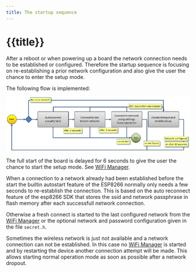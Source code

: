 ```yaml
---
title: The startup sequence
---
```


# {{title}}

After a reboot or when powering up a board the network connection needs to be established or configured. Therefore the startup sequence is focusing on  re-establishing a prior network configuration and also give the user the chance to enter the setup mode.

The following flow is implemented:

![startupnetflow.png](/dev/startupnetflow.png)

The full start of the board is delayed for 6 seconds to give the user the chance to start the setup mode. See [WiFi Manager](/dev/wifimanager.md).

When a connection to a network already had been established before the start the builtin autostart feature of the ESP8266 normally only needs a few seconds to re-establish the connection. This is based on the auto reconnect feature of the esp8266 SDK that stores the ssid and network passphrase in flash memory after each successfull network connection.

Otherwise a fresh connect is started to the last configured network from the  [WiFi Manager](/dev/wifimanager.md) or the optional network and password configuration given in the file `secret.h`.

Sometimes the wireless network is just not available and a network connection can not be established. In this case no [WiFi Manager](/dev/wifimanager.md) is started and by restarting the device another connection attempt will be made. This allows starting normal operation mode as soon as possible after a network dropout.


